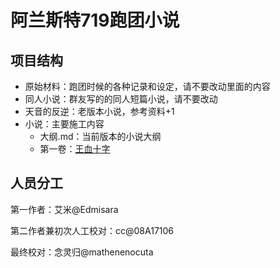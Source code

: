 # 阿兰斯特719跑团小说

## 项目结构

* 原始材料：跑团时候的各种记录和设定，请不要改动里面的内容
* 同人小说：群友写的的同人短篇小说，请不要改动
* 天音的反逆：老版本小说，参考资料+1
* 小说：主要施工内容
   * 大纲.md：当前版本的小说大纲
   * 第一卷：[王血十字](./阿兰斯特简谈/王血十字)

## 人员分工
第一作者：艾米@Edmisara

第二作者兼初次人工校对：cc@08A17106

最终校对：念灵归@mathenenocuta
